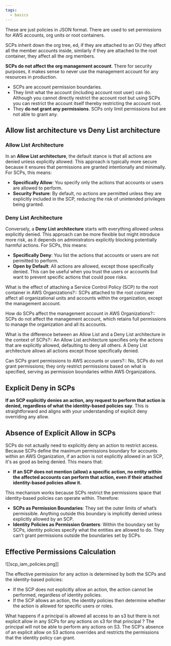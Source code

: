 ```yaml
---
tags:
  - basics
---
```


These are just policies in JSON format. There are used to set permissions for AWS accounts, org units or root containers.

SCPs inherit down the org tree, ed, if they are attached to an OU they affect all the member accounts inside, similarly if they are attached to the root container, they affect all the org members.
 
 **SCPs do not affect the org management account**. There for security purposes, it makes sense to never use the management account for any resources in production.

- SCPs are account permission boundaries.
- They limit what the account (including account root user) can do. Although you cannot directly restrict the account root but using SCPs you can restrict the account itself thereby restricting the account root.
- They **do not grant any permissions**. SCPs only limit permissions but are not able to grant any.

## Allow list architecture  vs Deny List architecture

### Allow List Architecture

In an **Allow List architecture**, the default stance is that all actions are denied unless explicitly allowed. This approach is typically more secure because it ensures that permissions are granted intentionally and minimally. For SCPs, this means:

- **Specifically Allow**: You specify only the actions that accounts or users are allowed to perform.
- **Security Posture**: By default, no actions are permitted unless they are explicitly included in the SCP, reducing the risk of unintended privileges being granted.

### Deny List Architecture

Conversely, a **Deny List architecture** starts with everything allowed unless explicitly denied. This approach can be more flexible but might introduce more risk, as it depends on administrators explicitly blocking potentially harmful actions. For SCPs, this means:

- **Specifically Deny**: You list the actions that accounts or users are not permitted to perform.
- **Open by Default**: All actions are allowed, except those specifically denied. This can be useful when you trust the users or accounts but want to prevent specific actions that could pose risks.

What is the effect of attaching a Service Control Policy (SCP) to the root container in AWS Organizations?:: SCPs attached to the root container affect all organizational units and accounts within the organization, except the management account.
<!--SR:!2024-08-17,1,230-->

How do SCPs affect the management account in AWS Organizations?:: SCPs do not affect the management account, which retains full permissions to manage the organization and all its accounts.

What is the difference between an Allow List and a Deny List architecture in the context of SCPs?:: An Allow List architecture specifies only the actions that are explicitly allowed, defaulting to deny all others. A Deny List architecture allows all actions except those specifically denied.
<!--SR:!2024-08-17,1,230-->

Can SCPs grant permissions to AWS accounts or users?:: No, SCPs do not grant permissions; they only restrict permissions based on what is specified, serving as permission boundaries within AWS Organizations.


## Explicit Deny in SCPs

**If an SCP explicitly denies an action, any request to perform that action is denied, regardless of what the identity-based policies say**. This is straightforward and aligns with your understanding of explicit deny overriding any allow.

## Absence of Explicit Allow in SCPs

SCPs do not actually need to explicitly deny an action to restrict access. Because SCPs define the maximum permissions boundary for accounts within an AWS Organization, if an action is not explicitly allowed in an SCP, it's as good as being denied. This means that:

- **If an SCP does not mention (allow) a specific action, no entity within the affected accounts can perform that action, even if their attached identity-based policies allow it.**

This mechanism works because SCPs restrict the permissions space that identity-based policies can operate within. Therefore:

- **SCPs as Permission Boundaries**: They set the outer limits of what’s permissible. Anything outside this boundary is implicitly denied unless explicitly allowed by an SCP.
- **Identity Policies as Permission Granters**: Within the boundary set by SCPs, identity policies specify what the entities are allowed to do. They can't grant permissions outside the boundaries set by SCPs.

## Effective Permissions Calculation

![[scp_iam_policies.png]]

The effective permission for any action is determined by both the SCPs and the identity-based policies:

- If the SCP does not explicitly allow an action, the action cannot be performed, regardless of identity policies.
- If the SCP allows an action, the identity policies then determine whether the action is allowed for specific users or roles.

What happens if a principal is allowed all access to an s3 but there is not explicit allow in any SCPs for any actions on s3 for that principal
? 
The principal will not be able to perform any actions on S3. The SCP's absence of an explicit allow on S3 actions overrides and restricts the permissions that the identity policy can grant.
